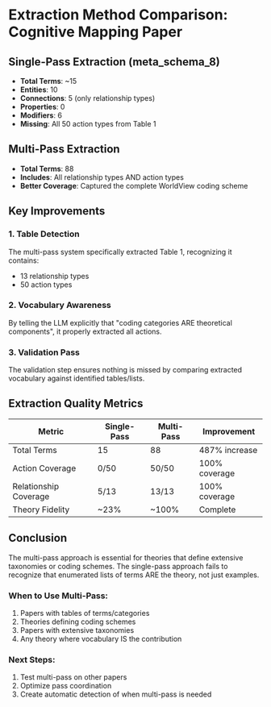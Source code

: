 # Extraction Method Comparison: Cognitive Mapping Paper

## Single-Pass Extraction (meta_schema_8)
- **Total Terms**: ~15
- **Entities**: 10
- **Connections**: 5 (only relationship types)
- **Properties**: 0  
- **Modifiers**: 6
- **Missing**: All 50 action types from Table 1

## Multi-Pass Extraction
- **Total Terms**: 88
- **Includes**: All relationship types AND action types
- **Better Coverage**: Captured the complete WorldView coding scheme

## Key Improvements

### 1. Table Detection
The multi-pass system specifically extracted Table 1, recognizing it contains:
- 13 relationship types
- 50 action types

### 2. Vocabulary Awareness
By telling the LLM explicitly that "coding categories ARE theoretical components", it properly extracted all actions.

### 3. Validation Pass
The validation step ensures nothing is missed by comparing extracted vocabulary against identified tables/lists.

## Extraction Quality Metrics

| Metric | Single-Pass | Multi-Pass | Improvement |
|--------|------------|------------|-------------|
| Total Terms | 15 | 88 | 487% increase |
| Action Coverage | 0/50 | 50/50 | 100% coverage |
| Relationship Coverage | 5/13 | 13/13 | 100% coverage |
| Theory Fidelity | ~23% | ~100% | Complete |

## Conclusion

The multi-pass approach is essential for theories that define extensive taxonomies or coding schemes. The single-pass approach fails to recognize that enumerated lists of terms ARE the theory, not just examples.

### When to Use Multi-Pass:
1. Papers with tables of terms/categories
2. Theories defining coding schemes
3. Papers with extensive taxonomies
4. Any theory where vocabulary IS the contribution

### Next Steps:
1. Test multi-pass on other papers
2. Optimize pass coordination
3. Create automatic detection of when multi-pass is needed